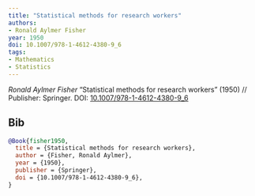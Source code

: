 ```yaml
---
title: "Statistical methods for research workers"
authors:
- Ronald Aylmer Fisher
year: 1950
doi: 10.1007/978-1-4612-4380-9_6
tags:
- Mathematics
- Statistics
---
```


<i>Ronald Aylmer Fisher</i> <span title="">“Statistical methods for research workers”</span> (1950) // Publisher: Springer. DOI:&nbsp;<a href='https://doi.org/10.1007/978-1-4612-4380-9_6'>10.1007/978-1-4612-4380-9_6</a>

## Bib

```bib
@Book{fisher1950,
  title = {Statistical methods for research workers},
  author = {Fisher, Ronald Aylmer},
  year = {1950},
  publisher = {Springer},
  doi = {10.1007/978-1-4612-4380-9_6},
}
```
